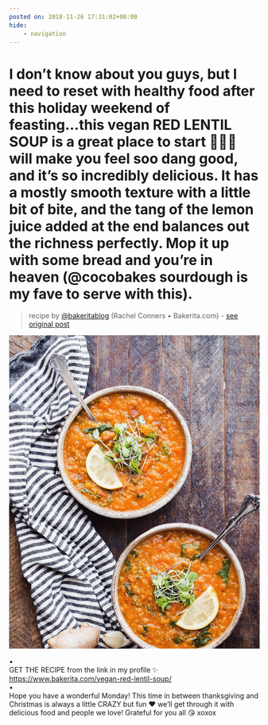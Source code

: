 ```yaml
---
posted on: 2018-11-26 17:31:02+00:00
hide:
    - navigation
---
```


# I don’t know about you guys, but I need to reset with healthy food after this holiday weekend of feasting...this vegan RED LENTIL SOUP is a great place to start 🙌🏻✨ will make you feel soo dang good, and it’s so incredibly delicious. It has a mostly smooth texture with a little bit of bite, and the tang of the lemon juice added at the end balances out the richness perfectly. Mop it up with some bread and you’re in heaven (@cocobakes sourdough is my fave to serve with this). 

> recipe by [@bakeritablog](https://www.instagram.com/bakeritablog/) 
(Rachel Conners • Bakerita.com) - [see original post](https://instagram.com/p/Bqpunrfgyfj)

![](../img/bakeritablog_26-11-2018_1711.png)

•  
GET THE RECIPE from the link in my profile ✨ https://www.bakerita.com/vegan-red-lentil-soup/  
•  
Hope you have a wonderful Monday! This time in between thanksgiving and Christmas is always a little CRAZY but fun ❤️ we’ll get through it with delicious food and people we love! Grateful for you all 😘 xoxox   